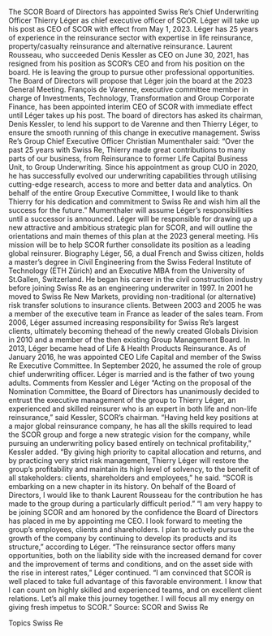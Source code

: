 The SCOR Board of Directors has appointed Swiss Re’s Chief Underwriting Officer Thierry Léger as chief executive officer of SCOR. Léger will take up his post as CEO of SCOR with effect from May 1, 2023.
Léger has 25 years of experience in the reinsurance sector with expertise in life reinsurance, property/casualty reinsurance and alternative reinsurance.
Laurent Rousseau, who succeeded Denis Kessler as CEO on June 30, 2021, has resigned from his position as SCOR’s CEO and from his position on the board. He is leaving the group to pursue other professional opportunities.
The Board of Directors will propose that Léger join the board at the 2023 General Meeting.
François de Varenne, executive committee member in charge of Investments, Technology, Transformation and Group Corporate Finance, has been appointed interim CEO of SCOR with immediate effect until Léger takes up his post. The board of directors has asked its chairman, Denis Kessler, to lend his support to de Varenne and then Thierry Léger, to ensure the smooth running of this change in executive management.
Swiss Re’s Group Chief Executive Officer Christian Mumenthaler said: “Over the past 25 years with Swiss Re, Thierry made great contributions to many parts of our business, from Reinsurance to former Life Capital Business Unit, to Group Underwriting. Since his appointment as group CUO in 2020, he has successfully evolved our underwriting capabilities through utilising cutting-edge research, access to more and better data and analytics. On behalf of the entire Group Executive Committee, I would like to thank Thierry for his dedication and commitment to Swiss Re and wish him all the success for the future.”
Mumenthaler will assume Léger’s responsibilities until a successor is announced.
Léger will be responsible for drawing up a new attractive and ambitious strategic plan for SCOR, and will outline the orientations and main themes of this plan at the 2023 general meeting. His mission will be to help SCOR further consolidate its position as a leading global reinsurer.
Biography
Léger, 56, a dual French and Swiss citizen, holds a master’s degree in Civil Engineering from the Swiss Federal Institute of Technology (ETH Zürich) and an Executive MBA from the University of St.Gallen, Switzerland. He began his career in the civil construction industry before joining Swiss Re as an engineering underwriter in 1997.
In 2001 he moved to Swiss Re New Markets, providing non-traditional (or alternative) risk transfer solutions to insurance clients. Between 2003 and 2005 he was a member of the executive team in France as leader of the sales team. From 2006, Léger assumed increasing responsibility for Swiss Re’s largest clients, ultimately becoming thehead of the newly created Globals Division in 2010 and a member of the then existing Group Management Board. In 2013, Léger became head of Life & Health Products Reinsurance. As of January 2016, he was appointed CEO Life Capital and member of the Swiss Re Executive Committee. In September 2020, he assumed the role of group chief underwriting officer. Léger is married and is the father of two young adults.
Comments from Kessler and Léger
“Acting on the proposal of the Nomination Committee, the Board of Directors has unanimously decided to entrust the executive management of the group to Thierry Léger, an experienced and skilled reinsurer who is an expert in both life and non-life reinsurance,” said Kessler, SCOR’s chairman.
“Having held key positions at a major global reinsurance company, he has all the skills required to lead the SCOR group and forge a new strategic vision for the company, while pursuing an underwriting policy based entirely on technical profitability,” Kessler added.
“By giving high priority to capital allocation and returns, and by practicing very strict risk management, Thierry Léger will restore the group’s profitability and maintain its high level of solvency, to the benefit of all stakeholders: clients, shareholders and employees,” he said. “SCOR is embarking on a new chapter in its history. On behalf of the Board of Directors, I would like to thank Laurent Rousseau for the contribution he has made to the group during a particularly difficult period.”
“I am very happy to be joining SCOR and am honored by the confidence the Board of Directors has placed in me by appointing me CEO. I look forward to meeting the group’s employees, clients and shareholders. I plan to actively pursue the growth of the company by continuing to develop its products and its structure,” according to Léger.
“The reinsurance sector offers many opportunities, both on the liability side with the increased demand for cover and the improvement of terms and conditions, and on the asset side with the rise in interest rates,” Léger continued. “I am convinced that SCOR is well placed to take full advantage of this favorable environment. I know that I can count on highly skilled and experienced teams, and on excellent client relations. Let’s all make this journey together. I will focus all my energy on giving fresh impetus to SCOR.”
Source: SCOR and Swiss Re

Topics
Swiss Re
